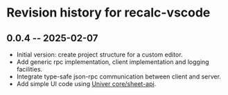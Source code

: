 # Revision history for recalc-vscode

## 0.0.4 -- 2025-02-07

* Initial version: create project structure for a custom editor.
* Add generic rpc implementation, client implementation and logging facilities.
* Integrate type-safe json-rpc communication between client and server.
* Add simple UI code using [Univer core/sheet-api][univer-sheet-api].

<!-- References -->

  [univer-sheet-api]: https://docs.univer.ai/en-US/guides/sheets/features/core/sheet-api
